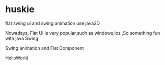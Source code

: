 # huskie
flat swing ui and swing animation use java2D

Nowadays, Flat UI is very popular,such as windows,ios ,So something fun with java Swing

Swing animation and Flat Component

HelloWorld